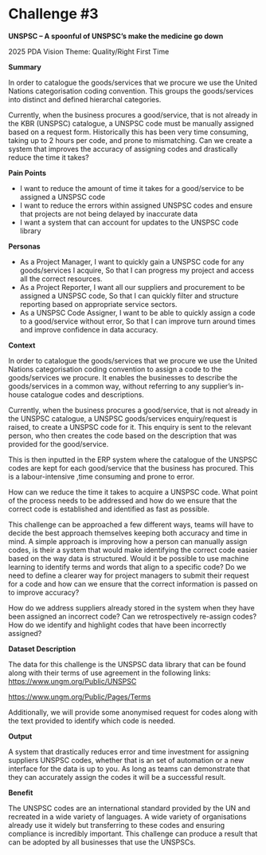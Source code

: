 
# Challenge #3

**UNSPSC – A spoonful of UNSPSC’s make the medicine go down**

2025 PDA Vision Theme: 
Quality/Right First Time

**Summary**

In order to catalogue the goods/services that we procure we use the United Nations categorisation coding convention. This groups the goods/services into distinct and defined hierarchal categories.

Currently, when the business procures a good/service, that is not already in the KBR (UNSPSC) catalogue, a UNSPSC code must be manually assigned based on a request form. Historically this has been very time consuming, taking up to 2 hours per code, and prone to mismatching. Can we create a system that improves the accuracy of assigning codes and drastically reduce the time it takes?


**Pain Points**

- I want to reduce the amount of time it takes for a good/service to be assigned a UNSPSC code
- I want to reduce the errors within assigned UNSPSC codes and ensure that projects are not being delayed by inaccurate data
- I want a system that can account for updates to the UNSPSC code library

**Personas**

- As a Project Manager, I want to quickly gain a UNSPSC code for any goods/services I acquire, So that I can progress my project and access all the correct resources.
- As a Project Reporter, I want all our suppliers and procurement to be assigned a UNSPSC code, So that I can quickly filter and structure reporting based on appropriate service sectors.
- As a UNSPSC Code Assigner, I want to be able to quickly assign a code to a good/service without error, So that I can improve turn around times and improve confidence in data accuracy.

**Context**

In order to catalogue the goods/services that we procure we use the United Nations categorisation coding convention to assign a code to the goods/services we procure. It enables the businesses to describe the goods/services in a common way, without referring to any supplier’s in-house catalogue codes and descriptions. 

Currently, when the business procures a good/service, that is not already in the UNSPSC catalogue, a UNSPSC goods/services enquiry/request is raised, to create a UNSPSC code for it. This enquiry is sent to the relevant person, who then creates the code based on the description that was provided for the good/service.

This is then inputted in the ERP system where the catalogue of the UNSPSC codes are kept for each good/service that the business has procured. This is a labour-intensive ,time consuming and prone to error.

How can we reduce the time it takes to acquire a UNSPSC code. What point of the process needs to be addressed and how do we ensure that the correct code is established and identified as fast as possible.

This challenge can be approached a few different ways, teams will have to decide the best approach themselves keeping both accuracy and time in mind. A simple approach is improving how a person can manually assign codes, is their a system that would make identifying the correct code easier based on the way data is structured. Would it be possible to use machine learning to identify terms and words that align to a specific code? Do we need to define a clearer way for project managers to submit their request for a code and how can we ensure that the correct information is passed on to improve accuracy?

How do we address suppliers already stored in the system when they have been assigned an incorrect code? Can we retrospectively re-assign codes? How do we identify and highlight codes that have been incorrectly assigned?

**Dataset Description**

The data for this challenge is the UNSPSC data library that can be found along with their terms of use agreement in the following links:
https://www.ungm.org/Public/UNSPSC

https://www.ungm.org/Public/Pages/Terms

Additionally, we will provide some anonymised request for codes along with the text provided to identify which code is needed.


**Output**

A system that drastically reduces error and time investment for assigning suppliers UNSPSC codes, whether that is an set of automation or a new interface for the data is up to you. As long as teams can demonstrate that they can accurately assign the codes it will be a successful result.

**Benefit**

The UNSPSC codes are an international standard provided by the UN and recreated in a wide variety of languages. A wide variety of organisations already use it widely but transferring to these codes and ensuring compliance is incredibly important. This challenge can produce a result that can be adopted by all businesses that use the UNSPSCs.
